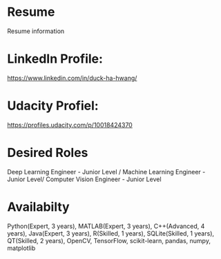 # Resume
Resume information

# LinkedIn Profile:
https://www.linkedin.com/in/duck-ha-hwang/

# Udacity Profiel:
https://profiles.udacity.com/p/10018424370

# Desired Roles
Deep Learning Engineer - Junior Level / Machine Learning Engineer - Junior Level/ Computer Vision Engineer - Junior Level

# Availabilty
Python(Expert, 3 years), MATLAB(Expert, 3 years), C++(Advanced, 4 years), Java(Expert, 3 years), R(Skilled, 1 years), SQLite(Skilled, 1 years), QT(Skilled, 2 years), OpenCV, TensorFlow, scikit-learn, pandas, numpy, matplotlib
